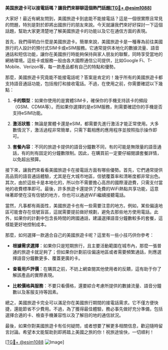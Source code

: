 **美国旅遊卡可以接電話嗎？讓我們來聊聊這個熱門話題[[TG💪+ @esim1088](https://t.me/s/esim1088)]**

大家好！最近有網友問到，美國旅遊卡到底能不能接電話？這是一個很實際且常見的問題，特別是對於即將出國旅行的朋友來說。今天就讓我們來好好探討一下這個話題，幫助大家更清楚地了解美國旅遊卡的功能以及它在通信方面的表現。

首先，我們得明白什麼是美國旅遊卡。簡單來說，美國旅遊卡是一種專為前往美國旅行的人設計的預付式SIM卡或eSIM服務。它通常提供本地化的數據流量、語音通話和短信功能，讓你在美國旅行時能夠保持與家人朋友的聯繫，同時享受當地的網絡環境。這些卡或服務一般由各大國際通信公司提供，比如Google Fi、T-Mobile、Verizon等，每一款產品都有自己的特點和優勢。

那麼，美國旅遊卡究竟能不能接電話呢？答案是肯定的！幾乎所有的美國旅遊卡都支持語音通話功能，包括撥打和接收電話。不過，在使用之前，你需要確認以下幾點：

1. **卡的類型**：如果你使用的是實體SIM卡，確保你的手機支持該卡的頻段（GSM、CDMA等）。而如果你選擇的是eSIM服務，則需要確認你的手機是否支持eSIM功能。

2. **激活狀態**：無論是實體卡還是eSIM，都需要先進行激活才能正常使用。大多數情況下，激活過程非常簡單，只需下載相應的應用程序並按照指示操作即可。

3. **套餐內容**：不同的旅遊卡提供的語音分鐘數不同，有的可能是無限量的語音通話，有的則有固定的分鐘數限制。因此，在購買前一定要仔細閱讀套餐詳情，以免超出預算。

接下來，讓我們來看看美國旅遊卡在接電話方面有哪些優勢。首先，它們通常提供高品質的語音通話體驗，尤其是在大城市地區，信號覆蓋率和清晰度都非常出色。其次，由於這些卡是本地化的，所以你不需要擔心高昂的國際漫遊費，只需支付當地的收費標準即可。最後，許多旅遊卡還提供了免費的WiFi熱點共享功能，這意味著即使在沒有信號的地方，你也可以通過WiFi繼續接聽電話。

當然，凡事都有兩面性，美國旅遊卡也有一些需要注意的地方。例如，某些偏遠地區可能會存在信號盲區，這就需要提前做好規劃，避免去那些地方使用電話。此外，如果你的計劃中包含長時間的跨國通話，建議選擇語音分鐘數較多的套餐，這樣能更好地控制成本。

那麼，如何選擇一款適合自己的美國旅遊卡呢？這里有一些小技巧供你參考：

- **根據需求選擇**：如果你只是短期旅行，且主要活動範圍在城市內，那麼一張普通的旅遊卡就足夠了；但如果你計劃前往偏遠地區或者需要頻繁通話，則應選擇語音分鐘數更多、覆蓋更廣的卡。

- **查看用戶評價**：在購買之前，不妨上網查閱其他使用者的反饋，這有助于你了解該產品的實際表現。

- **比較價格與服務**：不要只看價格，還要綜合考慮所提供的數據流量、語音分鐘數以及客服支持等因素。

總之，美國旅遊卡完全可以滿足你在美國旅行期間的接電話需求。它不僅方便快捷，還能節省不少費用。不過，為了獲得最佳體驗，務必事先做好充分準備，包括選擇合適的卡、檢查手機兼容性以及了解目的地的通信狀況。

最後，如果你對美國旅遊卡有任何疑問，或者想要了解更多相關信息，歡迎隨時留言討論。希望本文能幫助到即將踏上美國之旅的你！祝旅途愉快，一切順利！

[[TG💪+ @esim1088](https://t.me/s/esim1088) ![Image](https://i.postimg.cc/4NQfJmqS/Snipaste-2025-05-13-00-14-12.png)]